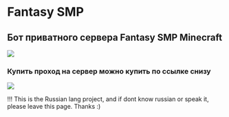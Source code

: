 # Fantasy SMP

## Бот приватного сервера Fantasy SMP Minecraft



<a href="https://discord.gg/5Qf3m9ywpx"><img src="https://img.shields.io/discord/799543495592247296?color=5865F2&logo=discord&logoColor=white"></a>

### Купить проход на сервер можно купить по ссылке снизу
<a href="https://fantasysmp.trademc.org"><img src="https://img.shields.io/website/http/www.website.com/path/to/page.html.svg"></a>



!!! This is the Russian lang project, and if dont know russian or speak it, please leave this page. Thanks :)
